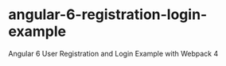 # angular-6-registration-login-example

Angular 6 User Registration and Login Example with Webpack 4
